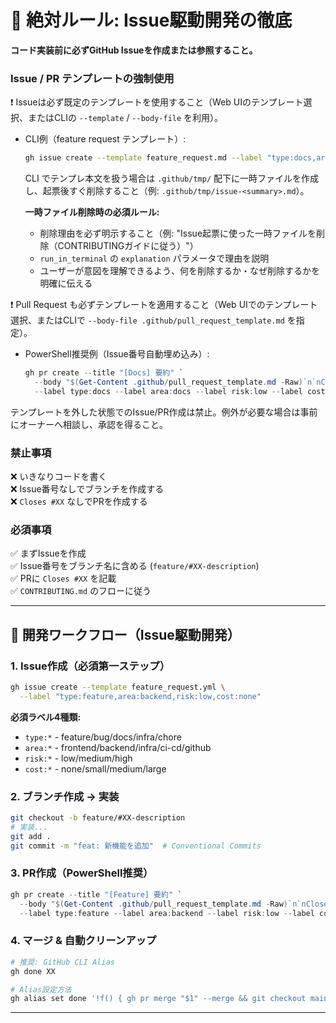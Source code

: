 # 🚨 絶対ルール: Issue駆動開発の徹底

**コード実装前に必ずGitHub Issueを作成または参照すること。**

### Issue / PR テンプレートの強制使用

❗ Issueは必ず既定のテンプレートを使用すること（Web UIのテンプレート選択、またはCLIの `--template` / `--body-file` を利用）。

- CLI例（feature request テンプレート）:

  ```bash
  gh issue create --template feature_request.md --label "type:docs,area:docs,risk:low,cost:none"
  ```

  CLI でテンプレ本文を扱う場合は `.github/tmp/` 配下に一時ファイルを作成し、起票後すぐ削除すること（例: `.github/tmp/issue-<summary>.md`）。
  
  **一時ファイル削除時の必須ルール:**
  - 削除理由を必ず明示すること（例: "Issue起票に使った一時ファイルを削除（CONTRIBUTINGガイドに従う）"）
  - `run_in_terminal` の `explanation` パラメータで理由を説明
  - ユーザーが意図を理解できるよう、何を削除するか・なぜ削除するかを明確に伝える

❗ Pull Request も必ずテンプレートを適用すること（Web UIでのテンプレート選択、またはCLIで `--body-file .github/pull_request_template.md` を指定）。

- PowerShell推奨例（Issue番号自動埋め込み）:

  ```powershell
  gh pr create --title "[Docs] 要約" `
    --body "$(Get-Content .github/pull_request_template.md -Raw)`n`nCloses #XX" `
    --label type:docs --label area:docs --label risk:low --label cost:none
  ```

テンプレートを外した状態でのIssue/PR作成は禁止。例外が必要な場合は事前にオーナーへ相談し、承認を得ること。

### 禁止事項

❌ いきなりコードを書く  
❌ Issue番号なしでブランチを作成する  
❌ `Closes #XX` なしでPRを作成する

### 必須事項

✅ まずIssueを作成  
✅ Issue番号をブランチ名に含める (`feature/#XX-description`)  
✅ PRに `Closes #XX` を記載  
✅ `CONTRIBUTING.md` のフローに従う

---

## 🚀 開発ワークフロー（Issue駆動開発）

### 1. Issue作成（必須第一ステップ）

```bash
gh issue create --template feature_request.yml \
  --label "type:feature,area:backend,risk:low,cost:none"
```

**必須ラベル4種類:**
- `type:*` - feature/bug/docs/infra/chore
- `area:*` - frontend/backend/infra/ci-cd/github
- `risk:*` - low/medium/high
- `cost:*` - none/small/medium/large

### 2. ブランチ作成 → 実装

```bash
git checkout -b feature/#XX-description
# 実装...
git add .
git commit -m "feat: 新機能を追加"  # Conventional Commits
```

### 3. PR作成（PowerShell推奨）

```powershell
gh pr create --title "[Feature] 要約" `
  --body "$(Get-Content .github/pull_request_template.md -Raw)`n`nCloses #XX" `
  --label type:feature --label area:backend --label risk:low --label cost:none
```

### 4. マージ & 自動クリーンアップ

```bash
# 推奨: GitHub CLI Alias
gh done XX

# Alias設定方法
gh alias set done '!f() { gh pr merge "$1" --merge && git checkout main && git pull origin main; }; f'
```

---

